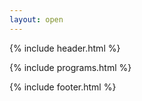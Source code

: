 ```yaml
---
layout: open
---
```

{% include header.html %}

{% include programs.html %}

{% include footer.html %}

